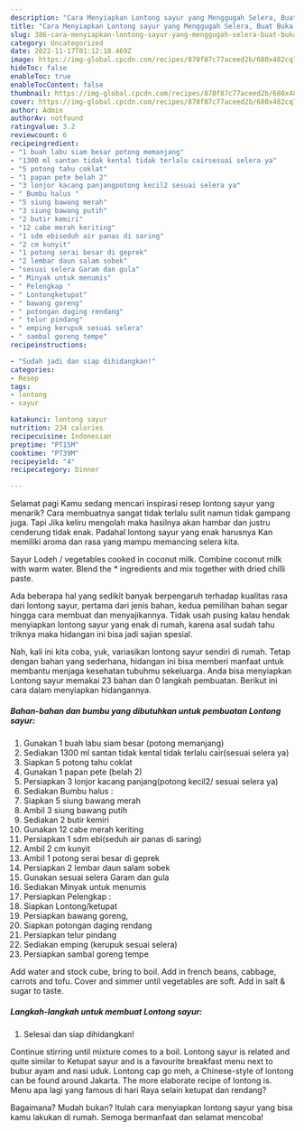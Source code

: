 ```yaml
---
description: "Cara Menyiapkan Lontong sayur yang Menggugah Selera, Buat Buka Puasa}"
title: "Cara Menyiapkan Lontong sayur yang Menggugah Selera, Buat Buka Puasa}"
slug: 386-cara-menyiapkan-lontong-sayur-yang-menggugah-selera-buat-buka-puasa
category: Uncategorized
date: 2022-11-17T01:12:18.469Z
image: https://img-global.cpcdn.com/recipes/870f87c77aceed2b/680x482cq70/lontong-sayur-foto-resep-utama.jpg
hideToc: false
enableToc: true
enableTocContent: false
thumbnail: https://img-global.cpcdn.com/recipes/870f87c77aceed2b/680x482cq70/lontong-sayur-foto-resep-utama.jpg
cover: https://img-global.cpcdn.com/recipes/870f87c77aceed2b/680x482cq70/lontong-sayur-foto-resep-utama.jpg
author: Admin
authorAv: notfound
ratingvalue: 3.2
reviewcount: 6
recipeingredient:
- "1 buah labu siam besar potong memanjang"
- "1300 ml santan tidak kental tidak terlalu cairsesuai selera ya"
- "5 potong tahu coklat"
- "1 papan pete belah 2"
- "3 lonjor kacang panjangpotong kecil2 sesuai selera ya"
- " Bumbu halus "
- "5 siung bawang merah"
- "3 siung bawang putih"
- "2 butir kemiri"
- "12 cabe merah keriting"
- "1 sdm ebiseduh air panas di saring"
- "2 cm kunyit"
- "1 potong serai besar di geprek"
- "2 lembar daun salam sobek"
- "sesuai selera Garam dan gula"
- " Minyak untuk menumis"
- " Pelengkap "
- " Lontongketupat"
- " bawang goreng"
- " potongan daging rendang"
- " telur pindang"
- " emping kerupuk sesuai selera"
- " sambal goreng tempe"
recipeinstructions:

- "Sudah jadi dan siap dihidangkan!"
categories:
- Resep
tags:
- lontong
- sayur

katakunci: lontong sayur 
nutrition: 234 calories
recipecuisine: Indonesian
preptime: "PT15M"
cooktime: "PT39M"
recipeyield: "4"
recipecategory: Dinner

---
```



Selamat pagi Kamu sedang mencari inspirasi resep lontong sayur yang menarik? Cara membuatnya sangat tidak terlalu sulit namun tidak gampang juga. Tapi Jika keliru mengolah maka hasilnya akan hambar dan justru cenderung tidak enak. Padahal lontong sayur yang enak harusnya Kan memiliki aroma dan rasa yang mampu memancing selera kita.


Sayur Lodeh / vegetables cooked in coconut milk. Combine coconut milk with warm water. Blend the * ingredients and mix together with dried chilli paste.

Ada beberapa hal yang sedikit banyak berpengaruh terhadap kualitas rasa dari lontong sayur, pertama dari jenis bahan, kedua pemilihan bahan segar hingga cara membuat dan menyajikannya. Tidak usah pusing kalau hendak menyiapkan lontong sayur yang enak di rumah, karena asal sudah tahu triknya maka hidangan ini bisa jadi sajian spesial.


Nah, kali ini kita coba, yuk, variasikan lontong sayur sendiri di rumah. Tetap dengan bahan yang sederhana, hidangan ini bisa memberi manfaat untuk membantu menjaga kesehatan tubuhmu sekeluarga. Anda bisa menyiapkan Lontong sayur memakai 23 bahan dan 0 langkah pembuatan. Berikut ini cara dalam menyiapkan hidangannya.

<!--inarticleads1-->

##### Bahan-bahan dan bumbu yang dibutuhkan untuk pembuatan Lontong sayur:

1. Gunakan 1 buah labu siam besar (potong memanjang)
1. Sediakan 1300 ml santan tidak kental tidak terlalu cair(sesuai selera ya)
1. Siapkan 5 potong tahu coklat
1. Gunakan 1 papan pete (belah 2)
1. Persiapkan 3 lonjor kacang panjang(potong kecil2/ sesuai selera ya)
1. Sediakan  Bumbu halus :
1. Siapkan 5 siung bawang merah
1. Ambil 3 siung bawang putih
1. Sediakan 2 butir kemiri
1. Gunakan 12 cabe merah keriting
1. Persiapkan 1 sdm ebi(seduh air panas di saring)
1. Ambil 2 cm kunyit
1. Ambil 1 potong serai besar di geprek
1. Persiapkan 2 lembar daun salam sobek
1. Gunakan sesuai selera Garam dan gula
1. Sediakan  Minyak untuk menumis
1. Persiapkan  Pelengkap :
1. Siapkan  Lontong/ketupat
1. Persiapkan  bawang goreng,
1. Siapkan  potongan daging rendang
1. Persiapkan  telur pindang
1. Sediakan  emping (kerupuk sesuai selera)
1. Persiapkan  sambal goreng tempe


Add water and stock cube, bring to boil. Add in french beans, cabbage, carrots and tofu. Cover and simmer until vegetables are soft. Add in salt &amp; sugar to taste. 

<!--inarticleads2-->

##### Langkah-langkah untuk membuat Lontong sayur:


1. Selesai dan siap dihidangkan!

Continue stirring until mixture comes to a boil. Lontong sayur is related and quite similar to Ketupat sayur and is a favourite breakfast menu next to bubur ayam and nasi uduk. Lontong cap go meh, a Chinese-style of lontong can be found around Jakarta. The more elaborate recipe of lontong is. Menu apa lagi yang famous di hari Raya selain ketupat dan rendang? 

Bagaimana? Mudah bukan? Itulah cara menyiapkan lontong sayur yang bisa kamu lakukan di rumah. Semoga bermanfaat dan selamat mencoba!
